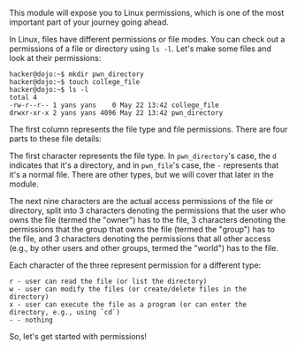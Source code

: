 This module will expose you to Linux permissions, which is one of the most important part of your journey going ahead. 

In Linux, files have different permissions or file modes. You can check out a permissions of a file or directory using `ls -l`.
Let's make some files and look at their permissions:

```console
hacker@dojo:~$ mkdir pwn_directory
hacker@dojo:~$ touch college_file
hacker@dojo:~$ ls -l
total 4
-rw-r--r-- 1 yans yans    0 May 22 13:42 college_file
drwxr-xr-x 2 yans yans 4096 May 22 13:42 pwn_directory
```

The first column represents the file type and file permissions.
There are four parts to these file details:

The first character represents the file type.
In `pwn_directory`'s case, the `d` indicates that it's a directory, and in `pwn_file`'s case, the `-` represents that it's a normal file.
There are other types, but we will cover that later in the module.

The next nine characters are the actual access permissions of the file or directory, split into 3 characters denoting the permissions that the user who owns the file (termed the "owner") has to the file, 3 characters denoting the permissions that the group that owns the file (termed the "group") has to the file, and 3 characters denoting the permissions that all other access (e.g., by other users and other groups, termed the "world") has to the file.

Each character of the three represent permission for a different type:

```
r - user can read the file (or list the directory)
w - user can modify the files (or create/delete files in the directory)
x - user can execute the file as a program (or can enter the directory, e.g., using `cd`)
- - nothing 
```

So, let's get started with permissions!
